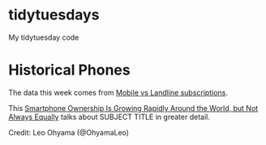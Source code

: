 # tidytuesdays
My tidytuesday code
# Historical Phones
The data this week comes from [Mobile vs Landline subscriptions](https://ourworldindata.org/technology-adoption#technology-leapfrogging). 

This [Smartphone Ownership Is Growing Rapidly Around the World, but Not Always Equally](https://www.pewresearch.org/global/2019/02/05/smartphone-ownership-is-growing-rapidly-around-the-world-but-not-always-equally/) talks about SUBJECT TITLE in greater detail.

Credit: Leo Ohyama (@OhyamaLeo)
